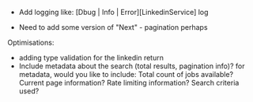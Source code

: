 
* Add logging like: [Dbug | Info | Error][LinkedinService] log

* Need to add some version of "Next" - pagination perhaps

Optimisations:
* adding type validation for the linkedin return
* Include metadata about the search (total results, pagination info)?
for metadata, would you like to include:
Total count of jobs available?
Current page information?
Rate limiting information?
Search criteria used?